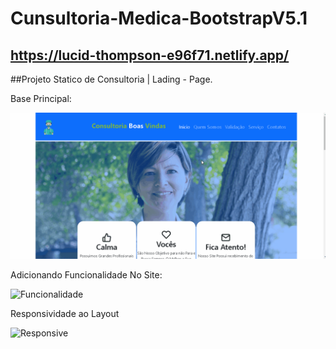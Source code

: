 # Cunsultoria-Medica-BootstrapV5.1
## https://lucid-thompson-e96f71.netlify.app/

##Projeto Statico de Consultoria | Lading - Page.

Base Principal:

![Principal](https://github.com/Vavatrewq/Consultoria-Medica-BootstrapV5.1/blob/master/Assets/gif/gif1.gif)

Adicionando Funcionalidade No Site:

![Funcionalidade](https://github.com/Vavatrewq/Consultoria-Medica-BootstrapV5.1/blob/master/Assets/gif/gif2.gif)

Responsividade ao Layout

![Responsive](https://github.com/Vavatrewq/Consultoria-Medica-BootstrapV5.1/blob/master/Assets/gif/gif3.gif)


